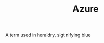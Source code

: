 ---
title: Azure
letter: A
permalink: "/definitions/azure.html"
body: A term used in heraldry, sigt nlfying blue
published_at: '2018-07-07'
source: Black's Law Dictionary
layout: post
---